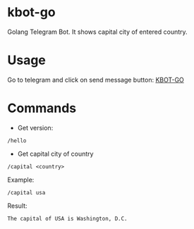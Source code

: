 # kbot-go
Golang Telegram Bot. It shows capital city of entered country.

# Usage
Go to telegram and click on send message button: [KBOT-GO](https://t.me/dk_go_bot)

# Commands
- Get version:
```
/hello
```
- Get capital city of country
```
/capital <country>
```
Example: 
``` 
/capital usa 
```
Result:
```
The capital of USA is Washington, D.C.
```